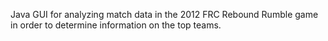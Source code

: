 Java GUI for analyzing match data in the 2012 FRC Rebound Rumble game in order to determine information on the top teams.